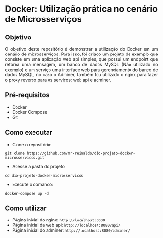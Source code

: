 # Docker: Utilização prática no cenário de Microsserviços

## Objetivo

<p style="text-align: justify;">
O objetivo deste repositório é demonstrar a utilização do Docker em um cenário de microsserviços. Para isso, foi criado um projeto de exemplo que consiste em uma aplicação web api simples, que possui um endpoint que retorna uma mensagem, um banco de dados MySQL (Não utilizado no exemplo) e um serviço uma interface web para gerenciamento do banco de dados MySQL, no caso o Adminer, também fou utilizado o nginx para fazer o proxy reverso para os serviços: web api e adminer.
</p>

## Pré-requisitos

- Docker
- Docker Compose
- Git

## Como executar

- Clone o repositório:

`git clone https://github.com/mr-reinaldo/dio-projeto-docker-microsservicos.git`

- Acesse a pasta do projeto:

`cd dio-projeto-docker-microsservicos`

- Execute o comando:

`docker-compose up -d`

## Como utilizar

- Página inicial do nginx: `http://localhost:8080`
- Página inicial da web api: `http://localhost:8080/api/`
- Página inicial do adminer: `http://localhost:8080/adminer/`

